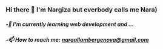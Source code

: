 ### Hi there 👋 I'm Nargiza but everbody calls me Nara)
##### -🌱 I’m currently learning web development and ...
##### -📫 How to reach me: naraallambergenova@gmail.com



<!--
**ngzaa/ngzaa** is a ✨ _special_ ✨ repository because its `README.md` (this file) appears on your GitHub profile.

Here are some ideas to get you started:

- 🔭 I’m currently working on ...
- 🌱 I’m currently learning ...
- 👯 I’m looking to collaborate on ...
- 🤔 I’m looking for help with ...
- 💬 Ask me about ...
- 📫 How to reach me: ...
- 😄 Pronouns: ...
- ⚡ Fun fact: ...
-->
